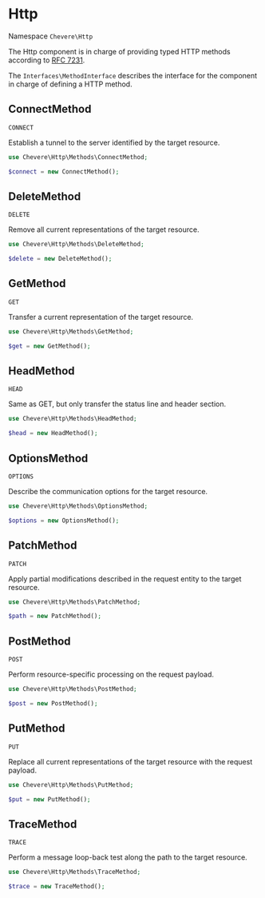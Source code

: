 # Http

Namespace `Chevere\Http`

The Http component is in charge of providing typed HTTP methods according to [RFC 7231](https://tools.ietf.org/html/rfc7231).

The `Interfaces\MethodInterface` describes the interface for the component in charge of defining a HTTP method.

## ConnectMethod

`CONNECT`

Establish a tunnel to the server identified by the target resource.

```php
use Chevere\Http\Methods\ConnectMethod;

$connect = new ConnectMethod();
```

## DeleteMethod

`DELETE`

Remove all current representations of the target resource.

```php
use Chevere\Http\Methods\DeleteMethod;

$delete = new DeleteMethod();
```

## GetMethod

`GET`

Transfer a current representation of the target resource.

```php
use Chevere\Http\Methods\GetMethod;

$get = new GetMethod();
```

## HeadMethod

`HEAD`

Same as GET, but only transfer the status line and header section.

```php
use Chevere\Http\Methods\HeadMethod;

$head = new HeadMethod();
```

## OptionsMethod

`OPTIONS`

Describe the communication options for the target resource.

```php
use Chevere\Http\Methods\OptionsMethod;

$options = new OptionsMethod();
```

## PatchMethod

`PATCH`

Apply partial modifications described in the request entity to the target resource.

```php
use Chevere\Http\Methods\PatchMethod;

$path = new PatchMethod();
```

## PostMethod

`POST`

Perform resource-specific processing on the request payload.

```php
use Chevere\Http\Methods\PostMethod;

$post = new PostMethod();
```

## PutMethod

`PUT`

Replace all current representations of the target resource with the request payload.

```php
use Chevere\Http\Methods\PutMethod;

$put = new PutMethod();
```

## TraceMethod

`TRACE`

Perform a message loop-back test along the path to the target resource.

```php
use Chevere\Http\Methods\TraceMethod;

$trace = new TraceMethod();
```
